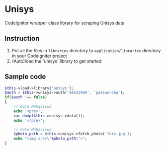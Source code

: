 Unisys
======

CodeIgniter wrapper class library for scraping Unisys data

## Instruction

1. Put all the files in `libraries` directory to `application/libraries` directory in your CodeIgniter project
2. (Auto)load the 'unisys' library to get started

## Sample code

```php
$this->load->library('unisys');
$auth = $this->unisys->auth('08523999', 'passwordku');
if($auth !== false)
{
	// Data Mahasiswa
    echo '<pre>';
    var_dump($this->unisys->data());
    echo '</pre>';

    // Foto Mahasiswa
    $photo_path = $this->unisys->fetch_photo('foto.jpg');
    echo "<img src=\"$photo_path\">";
}
```